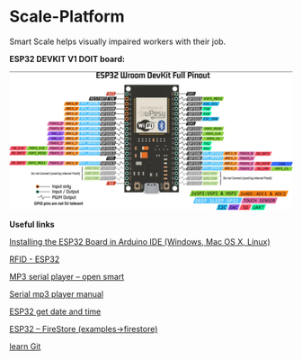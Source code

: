# Scale-Platform
Smart Scale helps visually impaired workers with their job.

<b>ESP32 DEVKIT V1 DOIT board:</b> 

<img src="esp32 diagram.jpeg" width="600px"/>


<b>Useful links</b>

<a href="https://randomnerdtutorials.com/installing-the-esp32-board-in-arduino-ide-windows-instructions/">Installing the ESP32 Board in Arduino IDE (Windows, Mac OS X, Linux)</a> </br>


<a href="https://www.aranacorp.com/en/using-an-rfid-module-with-an-esp32/">RFID - ESP32</a></br>


<a href="https://www.theamplituhedron.com/articles/How-to-use-the-Serial-MP3-Player-UART-with-Speaker-by-OPEN-SMART-with-Arduino/">MP3 serial player – open smart</a></br>

<a href="https://static1.squarespace.com/static/584d41b3f5e2310b396cd953/t/5c7c2f29104c7b336a2f8380/1551642412037/Serial+MP3+Player+A+v1.0+Manual.pdf">Serial mp3 player manual</a></br>


<a href="https://randomnerdtutorials.com/esp32-date-time-ntp-client-server-arduino/">ESP32 get date and time</a></br>


<a href="https://github.com/mobizt/Firebase-ESP-Client">ESP32 – FireStore (examples->firestore)</a></br>


<a href="https://learngitbranching.js.org/">learn Git</a></br>


